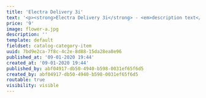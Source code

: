 ```yaml
---
title: 'Electra Delivery 3i'
text: '<p><strong>Electra Delivery 3i</strong> - <em>description text</em></p>'
price: '9'
image: flower-a.jpg
description: ''
template: default
fieldset: catalog-category-item
uuid: 7bd9e2ca-7f8c-4c2e-8d88-15da28ea8e96
published_at: '09-01-2020 19:44'
created_at: '09-01-2020 19:44'
published_by: abf04917-db50-4940-b598-0031ef65f6d5
created_by: abf04917-db50-4940-b598-0031ef65f6d5
routable: true
visibility: visible
---
```

